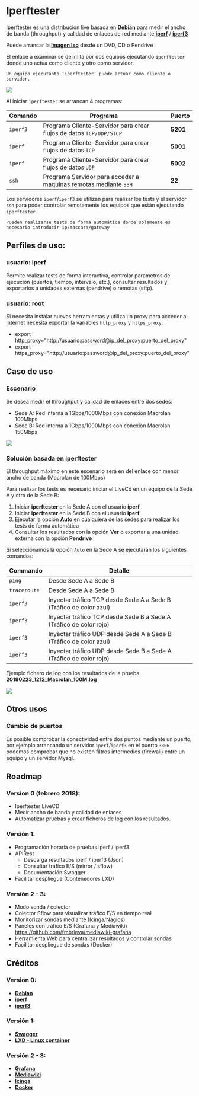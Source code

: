 # Iperftester

Iperftester es una distribución live basada en [**Debian**](https://www.debian.org/) para medir el ancho de banda (throughput) y calidad de enlaces de red mediante [**iperf**](https://sourceforge.net/projects/iperf2/) / [**iperf3**](https://github.com/esnet/iperf#iperf3--a-tcp-udp-and-sctp-network-bandwidth-measurement-tool) 

Puede arrancar la [**Imagen Iso**](https://www.debian.org/) desde un DVD, CD o Pendrive

El enlace a examinar se delimita por dos equipos ejecutando `iperftester` donde uno actua como cliente y otro como servidor.

```
Un equipo ejecutanto 'iperftester' puede actuar como cliente o servidor.
```

![](https://github.com/fmbrieva/iperftester/blob/master/use_case/iperftester_version_00r04.png?raw=true)

Al iniciar `iperftester` se arrancan 4 programas:
 
| Comando | Programa | Puerto |
| --- | --- | ---- |
| `iperf3` | Programa Cliente-Servidor para crear flujos de datos `TCP/UDP/STCP` | **5201** |
| `iperf` | Programa Cliente-Servidor para crear flujos de datos  `TCP` | **5001** |
| `iperf` | Programa Cliente-Servidor para crear flujos de datos `UDP` | **5002** |
| `ssh` | Programa Servidor para acceder a maquinas remotas mediante `SSH` | **22** |
 
Los servidores `iperf`/`iperf3` se utilizan para realizar los tests  y el servidor `ssh` para poder controlar remotamente los equipos que están ejecutando `iperftester`.

```
Pueden realizarse tests de forma automática donde solamente es necesario introducir ip/mascara/gateway
```

## Perfiles de uso:

### usuario: iperf

Permite realizar tests de forma interactiva, controlar parametros de ejecución (puertos, tiempo, intervalo, etc.), consultar resultados y exportarlos a unidades externas (pendrive) o remotas (sftp).

### usuario: root     

Si necesita instalar nuevas herramientas y utiliza un proxy para acceder a internet necesita exportar la variables `http_proxy` y `https_proxy`:

- export http_proxy="http://usuario:password@ip_del_proxy:puerto_del_proxy"  
- export https_proxy="http://usuario:password@ip_del_proxy:puerto_del_proxy" 

## Caso de uso ##
### Escenario 

Se desea medir el throughput y calidad de enlaces entre dos sedes:

- Sede A: Red interna a 1Gbps/1000Mbps con conexión Macrolan 100Mbps 
- Sede B: Red interna a 1Gbps/1000Mbps con conexión Macrolan 150Mbps  

![](https://github.com/fmbrieva/iperftester/blob/master/use_case/iperftester_macrolan_100M_escenario_00r01.png?raw=true)

### Solución basada en iperftester

El throughput máximo en este escenario será en del enlace con menor ancho de banda (Macrolan de 100Mbps)

Para realizar los tests es necesario iniciar el LiveCd en un equipo de la Sede A y otro de la Sede B:

1. Iniciar **iperftester** en la Sede A con el usuario **iperf** 
2. Iniciar **iperftester** en la Sede B con el usuario **iperf** 
3. Ejecutar la opción **Auto** en cualquiera de las sedes para realizar los tests de forma automática
4. Consultar los resultados con la opción **Ver** o exportar a una unidad externa con la opción **Pendrive**

Si seleccionamos la opción `Auto` en la Sede A se ejecutarán los siguientes comandos:

| Commando | Detalle |
| --- | --- |
| `ping` | Desde Sede A a Sede B |
| `traceroute` | Desde Sede A a Sede B |
| `iperf3` | Inyectar tráfico TCP desde Sede A a Sede B (Tráfico de color azul) |
| `iperf3` | Inyectar tráfico TCP desde Sede B a Sede A  (Tráfico de color rojo) |
| `iperf3` | Inyectar tráfico UDP desde Sede A a Sede B (Tráfico de color azul) |
| `iperf3` | Inyectar tráfico UDP desde Sede B a Sede A  (Tráfico de color rojo) |

     
Ejemplo fichero de log con los resultados de la prueba [**20180223_1212_Macrolan_100M.log**](https://www.debian.org/)

![](https://github.com/fmbrieva/iperftester/blob/master/use_case/iperftester_macrolan_100M_00r01.png?raw=true)

## Otros usos

### Cambio de puertos

Es posible comprobar la conectividad entre dos puntos mediante un puerto, por ejemplo arrancando un servidor `iperf`/`iperf3` en el puerto `3306` podemos comprobar que no existen filtros intermedios (firewall) entre un equipo y un servidor Mysql.

## Roadmap

### Version 0 (febrero 2018):

- Iperftester LiveCD
- Medir ancho de banda y calidad de enlaces
- Automatizar pruebas y crear ficheros de log con los resultados.

### Versión 1:

- Programación horaria de pruebas iperf / iperf3
- APIRest
   - Descarga resultados iperf / iperf3 (Json)
   - Consultar tráfico E/S (mirror / sflow) 
   - Documentación Swagger
- Facilitar despliegue (Contenedores LXD)

### Versión 2 - 3:
- Modo sonda / colector
- Colector Sflow para visualizar tráfico E/S en tiempo real 
- Monitorizar sondas mediante (Icinga/Nagios)
- Paneles con tráfico E/S (Grafana y Mediawiki) https://github.com/fmbrieva/mediawiki-grafana
- Herramienta Web para centralizar resultados y controlar sondas
- Facilitar despliegue de sondas (Docker)

## Créditos

### Version 0:
- [**Debian**](https://www.debian.org/)
- [**iperf**](https://sourceforge.net/projects/iperf2/)
- [**iperf3**](https://github.com/esnet/iperf#iperf3--a-tcp-udp-and-sctp-network-bandwidth-measurement-tool)

### Versión 1:
- [**Swagger**](https://swagger.io/)
- [**LXD - Linux container**](https://linuxcontainers.org/lxd/)

### Versión 2 - 3:
- [**Grafana**](https://grafana.com/)
- [**Mediawiki**](https://www.mediawiki.org/wiki/MediaWiki)
- [**Icinga**](https://www.icinga.com/)
- [**Docker**](https://www.docker.com/)
